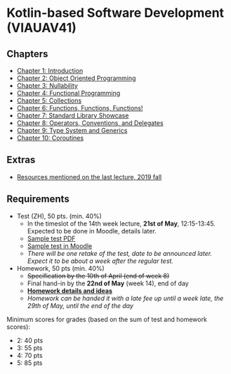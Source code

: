 # Kotlin-based Software Development (VIAUAV41)

## Chapters

- [Chapter 1: Introduction](./material/1.md)
- [Chapter 2: Object Oriented Programming](./material/2.md)
- [Chapter 3: Nullability](./material/3.md)
- [Chapter 4: Functional Programming](./material/4.md)
- [Chapter 5: Collections](./material/5.md)
- [Chapter 6: Functions, Functions, Functions!](./material/6.md)
- [Chapter 7: Standard Library Showcase](./material/7.md)
- [Chapter 8: Operators, Conventions, and Delegates](./material/8.md)
- [Chapter 9: Type System and Generics](./material/9.md)
- [Chapter 10: Coroutines](./material/10.md)

## Extras

- [Resources mentioned on the last lecture, 2019 fall](./extras/resources.md) 

## Requirements

- Test (ZH), 50 pts. (min. 40%)
    - In the timeslot of the 14th week lecture, **21st of May**, 12:15-13:45. Expected to be done in Moodle, details later.
    - [Sample test PDF](./kotlin_zh_sample.pdf)
    - [Sample test in Moodle](https://edu.vik.bme.hu/mod/quiz/view.php?id=14201)
    - _There will be one retake of the test, date to be announced later. Expect it to be about a week after the regular test._
- Homework, 50 pts (min. 40%)
    - ~~Specification by the 10th of April (end of week 8)~~
    - Final hand-in by the **22nd of May** (week 14), end of day
    - [**Homework details and ideas**](./homework.md)
    - _Homework can be handed it with a late fee up until a week late, the 29th of May, until the end of the day_ 

Minimum scores for grades (based on the sum of test and homework scores): 

- 2: 40 pts
- 3: 55 pts
- 4: 70 pts
- 5: 85 pts
